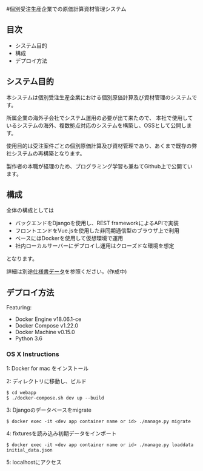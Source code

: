 #個別受注生産企業での原価計算資材管理システム

## 目次

- システム目的
- 構成
- デプロイ方法

## システム目的

本システムは個別受注生産企業における個別原価計算及び資材管理のシステムです。

所属企業の海外子会社でシステム運用の必要が出て来たので、
本社で使用しているシステムの海外、複数拠点対応のシステムを構築し、OSSとして公開します。

使用目的は受注案件ごとの個別原価計算及び資材管理であり、あくまで既存の弊社システムの再構築となります。

製作者の本職が経理のため、プログラミング学習も兼ねてGithub上で公開ています。

## 構成

全体の構成としては

 - バックエンドをDjangoを使用し、REST frameworkによるAPIで実装
 - フロントエンドをVue.jsを使用した非同期通信型のブラウザ上で利用
 - ベースにはDockerを使用して仮想環境で運用
 - 社内ローカルサーバーにデプロイし運用はクローズドな環境を想定

となります。

詳細は別途[仕様書データ](/doc/specs/rdd.md)を参照ください。(作成中)

##  デプロイ方法

Featuring:

- Docker Engine v18.06.1-ce
- Docker Compose v1.22.0
- Docker Machine v0.15.0
- Python 3.6

### OS X Instructions

1: Docker for mac をインストール

2: ディレクトリに移動し、ビルド

```
$ cd webapp
$ ./docker-compose.sh dev up --build
```

3: Djangoのデータベースをmigrate

```
$ docker exec -it <dev app container name or id> ./manage.py migrate
```

4: fixturesを読み込み初期データをインポート


```
$ docker exec -it <dev app container name or id> ./manage.py loaddata initial_data.json
```

5: localhostにアクセス
